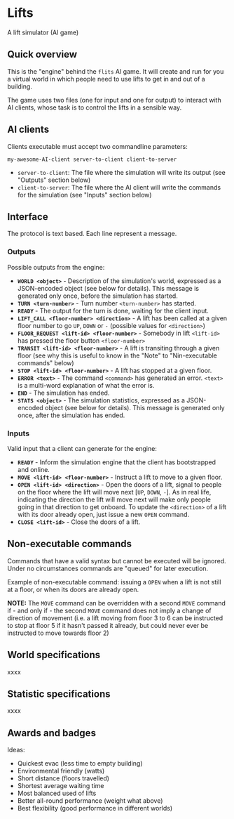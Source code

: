 Lifts
=====

A lift simulator (AI game)


Quick overview
--------------

This is the "engine" behind the `flits` AI game.  It will create and run for
you a virtual world in which people need to use lifts to get in and out of a
building.

The game uses two files (one for input and one for output) to interact with AI
clients, whose task is to control the lifts in a sensible way.


AI clients
----------

Clients executable must accept two commandline parameters:

    my-awesome-AI-client server-to-client client-to-server

- `server-to-client`: The file where the simulation will write its output (see
  "Outputs" section below)
- `client-to-server`: The file where the AI client will write the commands for
  the simulation (see "Inputs" section below)


Interface
---------

The protocol is text based.  Each line represent a message.


### Outputs

Possible outputs from the engine:

- **`WORLD <object>`** - Description of the simulation's world, expressed as a
  JSON-encoded object (see below for details).  This message is generated only
  once, before the simulation has started.
- **`TURN <turn-number>`** - Turn number `<turn-number>` has started.
- **`READY`** - The output for the turn is done, waiting for the client input.
- **`LIFT_CALL <floor-number> <direction>`** - A lift has been called at
  a given floor number to go `UP`, `DOWN` or `-` (possible values for
  `<direction>`)
- **`FLOOR_REQUEST <lift-id> <floor-number>`** - Somebody in lift `<lift-id>`
  has pressed the floor button `<floor-number>`
- **`TRANSIT <lift-id> <floor-number>`** - A lift is transiting through a given
  floor (see why this is useful to know in the "Note" to "Nin-executable
  commands" below)
- **`STOP <lift-id> <floor-number>`** - A lift has stopped at a given floor.
- **`ERROR <text>`** - The command `<command>` has generated an error.
  `<text>` is a multi-word explanation of what the error is.
- **`END`** - The simulation has ended.
- **`STATS <object>`** - The simulation statistics, expressed as a JSON-encoded
  object (see below for details).  This message is generated only once, after
  the simulation has ended.


### Inputs

Valid input that a client can generate for the engine:

- **`READY`** - Inform the simulation engine that the client has bootstrapped
  and online.
- **`MOVE <lift-id> <floor-number>`** - Instruct a lift to move to a given
  floor.
- **`OPEN <lift-id> <direction>`** - Open the doors of a lift, signal to people
  on the floor where the lift will move next [`UP`, `DOWN`, `-`].  As in real
  life, indicating the direction the lift will move next will make only people
  going in that direction to get onboard.  To update the `<direction>` of a
  lift with its door already open, just issue a new `OPEN` command.
- **`CLOSE <lift-id>`** - Close the doors of a lift.


Non-executable commands
-----------------------

Commands that have a valid syntax but cannot be executed will be ignored.
Under no circumstances commands are "queued" for later execution.

Example of non-executable command: issuing a `OPEN` when a lift is not still at
a floor, or when its doors are already open.

**NOTE:** The `MOVE` command can be overridden with a second `MOVE` command
if - and only if - the second `MOVE` command does not imply a change of
direction of movement (i.e. a lift moving from floor 3 to 6 can be instructed
to stop at floor 5 if it hasn't passed it already, but could never ever be
instructed to move towards floor 2)


World specifications
--------------------

xxxx


Statistic specifications
------------------------

xxxx


Awards and badges
-----------------

Ideas:

- Quickest evac (less time to empty building)
- Environmental friendly (watts)
- Short distance (floors travelled)
- Shortest average waiting time
- Most balanced used of lifts
- Better all-round performance (weight what above)
- Best flexibility (good performance in different worlds)
